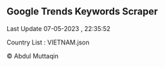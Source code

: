 

## Google Trends Keywords Scraper 
 
Last Update 07-05-2023 , 22:35:52

Country List :
VIETNAM.json



© Abdul Muttaqin 

